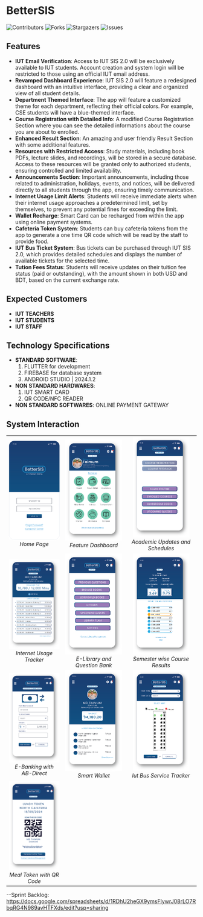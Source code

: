 # BetterSIS
![Contributors](https://img.shields.io/github/contributors/akibhaider/BetterSIS?color=darkgreen) ![Forks](https://img.shields.io/github/forks/akibhaider/BetterSIS?style=social) ![Stargazers](https://img.shields.io/github/stars/akibhaider/BetterSIS?style=social) ![Issues](https://img.shields.io/github/issues/akibhaider/BetterSIS?color=brown) 

## Features
- **IUT Email Verification**: Access to IUT SIS 2.0 will be exclusively available to IUT students. Account creation and system login will be restricted to those using an official IUT email address.
- **Revamped Dashboard Experience**: IUT SIS 2.0 will feature a redesigned dashboard with an intuitive interface, providing a clear and organized view of all student details. 
- **Department Themed Interface**: The app will feature a customized theme for each department, reflecting their official colors. For example, CSE students will have a blue-themed interface.
- **Course Registration with Detailed Info**: A modified Course Registration Section where you can see the detailed informations about the course you are about to enrolled.
- **Enhanced Result Section**: An amazing and user friendly Result Section with some additional features.
- **Resources with Restricted Access**: Study materials, including book PDFs, lecture slides, and recordings, will be stored in a secure database. Access to these resources will be granted only to authorized students, ensuring controlled and limited availability.
- **Announcements Section**: Important announcements, including those related to administration, holidays, events, and notices, will be delivered directly to all students through the app, ensuring timely communication.
- **Internet Usage Limit Alerts**: Students will receive immediate alerts when their internet usage approaches a predetermined limit, set by themselves, to prevent any potential fines for exceeding the limit.
- **Wallet Recharge**: Smart Card can be recharged from within the app using online payment systems.
- **Cafeteria Token System**: Students can buy cafeteria tokens from the app to generate a one time QR code which will be read by the staff to provide food. 
- **IUT Bus Ticket System**: Bus tickets can be purchased through IUT SIS 2.0, which provides detailed schedules and displays the number of available tickets for the selected time.
- **Tution Fees Status**: Students will receive updates on their tuition fee status (paid or outstanding), with the amount shown in both USD and BDT, based on the current exchange rate.

## Expected Customers
- **IUT TEACHERS**
- **IUT STUDENTS**
- **IUT STAFF**

## Technology Specifications
- **STANDARD SOFTWARE**:
  1. FLUTTER for development
  2. FIREBASE for database system
  3. ANDROID STUDIO | 2024.1.2
- **NON STANDARD HARDWARES**:
  1. IUT SMART CARD
  2. QR CODE/NFC READER
- **NON STANDARD SOFTWARES**: ONLINE PAYMENT GATEWAY

## System Interaction
<table align="center">
  <tr>
    <td align="center">
      <img src="ui/Home.png" alt="Home Page" width="150"/><br/>
      <em>Home Page</em>
    </td>
    <td align="center">
      <img src="ui/Dashboard.png" alt="Feature Dashboard" width="150"/><br/>
      <em>Feature Dashboard</em>
    </td>
    <td align="center">
      <img src="ui/Academics.png" alt="Academic Updates and Schedules" width="150"/><br/>
      <em>Academic Updates and Schedules</em>
    </td>
  </tr>
  <tr>
    <td align="center">
      <img src="ui/Internet.png" alt="Internet Usage Tracker" width="150"/><br/>
      <em>Internet Usage Tracker</em>
    </td>
    <td align="center">
      <img src="ui/Library.png" alt="E-Library and Question Bank" width="150"/><br/>
      <em>E-Library and Question Bank</em>
    </td>
    <td align="center">
      <img src="ui/Result.png" alt="Semester wise Course Results" width="150"/><br/>
      <em>Semester wise Course Results</em>
    </td>
  </tr>
  <tr>
    <td align="center">
      <img src="ui/AddMoney.png" alt="E-Banking with AB-Direct" width="150"/><br/>
      <em>E-Banking with AB-Direct</em>
    </td>
    <td align="center">
      <img src="ui/SmartWallet.png" alt="Smart Wallet" width="150"/><br/>
      <em>Smart Wallet</em>
    </td>
    <td align="center">
      <img src="ui/Transportation.png" alt="Iut Bus Service Tracker" width="150"/><br/>
      <em>Iut Bus Service Tracker</em>
    </td>
  </tr>
  <tr>
    <td align="center">
      <img src="ui/MealToken.png" alt="Meal Token with QR Code" width="150"/><br/>
      <em>Meal Token with QR Code</em>
    </td>
  </tr>
</table>

--Sprint Backlog: https://docs.google.com/spreadsheets/d/1RDhU2heGX9ymsFlywrJ08rLO7RbqRG4N989avHTFXds/edit?usp=sharing

